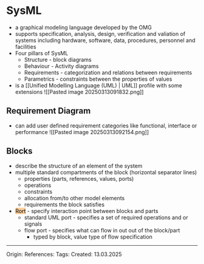 # SysML

- a graphical modeling language developed by the OMG
- supports specification, analysis, design, verification and valiation of systems including hardware, software, data, procedures, personnel and facilities
- Four pillars of SysML
	- Structure - block diagrams
	- Behaviour - Activity diagrams
	- Requirements - categorization and relations between requirements
	- Parametrics - constraints between the properties of values
- is a [[Unified Modelling Language (UML) | UML]] profile with some extensions
![[Pasted image 20250313091832.png]]

## Requirement Diagram

- can add user defined requirement categories like functional, interface or performance
![[Pasted image 20250313092154.png]]

## Blocks

- describe the structure of an element of the system
- multiple standard compartments of the block (horizontal separator lines)
	- properties (parts, references, values, ports)
	- operations
	- constraints
	- allocation from/to other model elements
	- requirements the block satisfies
- <mark style="background: #FFB86CA6;">Rort</mark> - specify interaction point between blocks and parts
	- standard UML port - specifies a set of required operations and or signals
	- flow port - specifies what can flow in out out of the block/part
		- typed by block, value type of flow specification

---

Origin: 
References: 
Tags: 
Created: 13.03.2025

